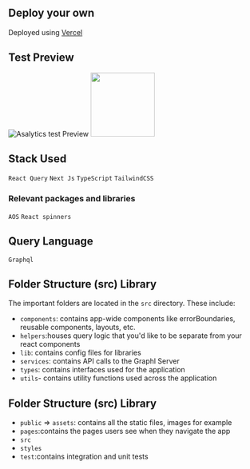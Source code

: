 ## Deploy your own

Deployed using [Vercel](https://vercel.com?utm_source=github&utm_medium=readme&utm_campaign=next-example) 


## Test Preview
![Asalytics test Preview](https://res.cloudinary.com/israelayooluwa/image/upload/v1660235432/Group_4048_q3zjsh.png)
<img src="https://res.cloudinary.com/israelayooluwa/image/upload/v1660235432/Group_4048_q3zjsh.png" width="128"/>

## Stack Used
`React Query`
`Next Js`
`TypeScript`
`TailwindCSS`


### Relevant packages and libraries
`AOS`
`React spinners`

## Query Language
`Graphql`

## Folder Structure (src) Library
The important folders are located in the `src` directory. These include:
- `components`: contains app-wide components like errorBoundaries, reusable components, layouts, etc.
- `helpers`:houses query logic that you'd like to be separate from your react components
- `lib`: contains config files for libraries
- `services`: contains API calls to the Graphl Server
- `types`: contains interfaces used for the application
- `utils`- contains utility functions used across the application


## Folder Structure (src) Library

- `public` => `assets`: contains all the static files, images for example
- `pages`:contains the pages users see when they navigate the app
- `src`
- `styles`
- `test`:contains integration and unit tests
